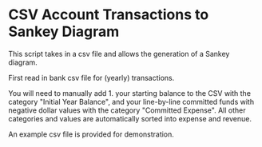 # CSV Account Transactions to Sankey Diagram

This script takes in a csv file and allows the generation of a Sankey diagram.

First read in bank csv file for (yearly) transactions.

You will need to manually add 1. your starting balance to the CSV with the category "Initial Year Balance", and your line-by-line committed funds with negative dollar values with the category "Committed Expense". All other categories and values are automatically sorted into expense and revenue.


An example csv file is provided for demonstration.
